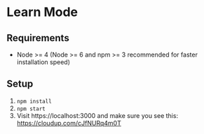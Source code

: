 
# Learn Mode

## Requirements
- Node >= 4 (Node >= 6 and npm >= 3 recommended for faster installation speed)

## Setup
1. `npm install`
2. `npm start`
3. Visit https://localhost:3000 and make sure you see this: https://cloudup.com/cJfNURq4m0T
